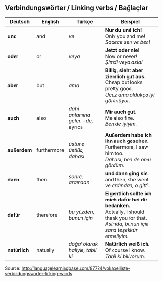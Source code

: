 ## Verbindungswörter / Linking verbs / Bağlaçlar

Deutsch | English | Türkçe | Beispiel
--- | --- | --- | ---
**und** | and | _ve_ | **Nur du und ich!**<br>Only you and me!<br>_Sadece sen ve ben!_
**oder** | or | _veya_ | **Jetzt oder nie!**<br>Now or never!<br>_Şimdi veya asla!_
**aber** | but | _ama_ | **Billig, sieht aber ziemlich gut aus.**<br>Cheap but looks pretty good.<br>_Ucuz ama oldukça iyi görünüyor._
**auch** | also | _dahi anlamına gelen -de,_<br>ayrıca | **Mir auch gut.**<br>Me also fine.<br>_Ben de iyiyim._
**außerdem** | furthermore | _üstune üstlük, dahası_ | **Außerdem habe ich ihn auch gesehen.**<br>Furthermore, I saw him too.<br>_Dahası, ben de omu gördüm._
**dann** | then | _sonra, ardından_ | **und dann ging sie.**<br>and then, she went.<br>_ve ardından, o gitti._
**dafür** | therefore | _bu yüzden, bunun için_ | **Eigentlich sollte ich mich dafür bei dir bedanken.**<br>Actually, I should thank you for that.<br>_Aslında, bunun için sana teşekkür etmeliyim._
**natürlich** | natually | _doğal olarak, haliyle, tabii ki_ | **Natürlich weiß ich.**<br>Of course I know.<br>_Tabii ki biliyorum._

Source: http://languagelearningbase.com/87724/vokabelliste-verbindungsworter-linking-words
